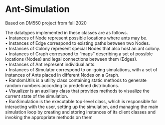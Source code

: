 # Ant-Simulation

Based on DM550 project from fall 2020

The datatypes implemented in these classes are as follows. \
• Instances of Node represent possible locations where ants may be. \
• Instances of Edge correspond to existing paths between two Nodes. \
• Instances of Colony represent special Nodes that also host an ant colony. \
• Instances of Graph correspond to “maps” describing a set of possible locations (Nodes) and legal connections between them (Edges). \
• Instances of Ant represent individual ants. \
• Instances of Simulator correspond to on-going simulations, with a set of instances of Ants placed in different Nodes on a Graph. \
• RandomUtils is a utility class containing static methods to generate random numbers according to predefined distributions. \
• Visualizer is an auxiliary class that provides methods to visualize the current state of the simulation.\
• RunSimulation is the executable top-level class, which is responsible for interacting with the user, setting up the simulation, and managing the main simulation loop by creating and storing instances of its client classes and invoking the appropriate methods on them